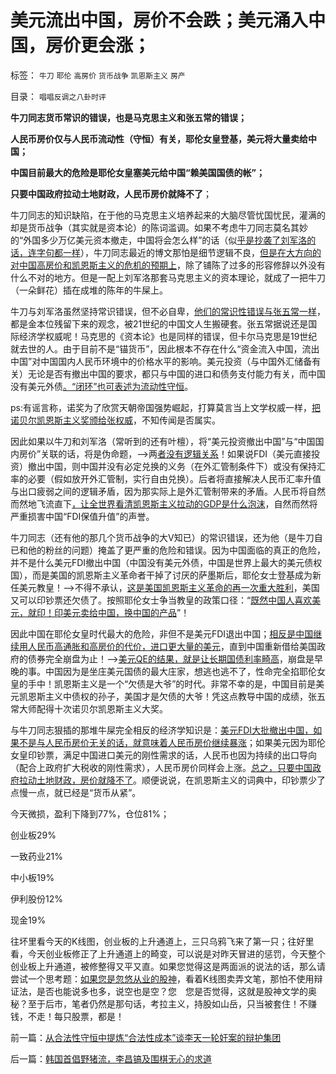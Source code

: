 # 美元流出中国，房价不会跌；美元涌入中国，房价更会涨；

标签： `牛刀` `耶伦` `高房价` `货币战争` `凯恩斯主义` `房产` 

目录： `唱唱反调之八卦时评`

**牛刀同志货币常识的错误，也是马克思主义和张五常的错误；**

**人民币房价仅与人民币流动性（守恒）有关，耶伦女皇登基，美元将大量卖给中国；**

**中国目前最大的危险是耶伦女皇塞美元给中国“赖美国国债的帐”；**

**只要中国政府拉动土地财政，人民币房价就降不了**；

牛刀同志的知识缺陷，在于他的马克思主义培养起来的大脑尽管忧国忧民，灌满的却是货币战争（其实就是资本论）的陈词滥调。如果不考虑牛刀同志莫名其妙的“外国多少万亿美元资本撤走，中国将会怎么样”的话（似[乎是抄袭了刘军洛的话，连字句都一样](../../../2008/9/2/不喜欢张五常，朗咸平，宋鸿兵，刘军洛等人的阴谋论.md)），牛刀同志最近的博文那怕是细节逻辑不良，[但是在大方向的对中国高房价和凯恩斯主义的危机的预期上](../../../2013/9/10/牛刀预言2014年房价大跌的根据纯粹是胡扯.md)，除了铺陈了过多的形容修辞以外没有什么不对的地方。但是一配上刘军洛那套马克思主义的资本理论，就成了一把牛刀（一朵鲜花）插在成堆的陈年的牛屎上。

牛刀与刘军洛虽然坚持常识错误，但不必自卑，[他们的常识性错误与张五常一样](../../../2013/4/22/太平洋涨潮，会影响太湖的水位吗？&nbsp;货币的闭环经济系统.md)，都是金本位残留下来的观念，被21世纪的中国文人生搬硬套。张五常据说还是国际经济学权威呢！马克思的《资本论》也是同样的错误，但卡尔马克思是19世纪就去世的人。由于目前不是“锚货币”，因此根本不存在什么“资金流入中国，流出中国”对中国国内人民币环境中的价格水平的影响。美元投资（与中国外汇储备有关）无论是否有撤出中国的要求，都只与中国的进口和债务支付能力有关，而中国没有美元外债[。“闭环”也可表述为流动性守恒](%E5%B0%BD%E7%AE%A1%E6%9E%81%E5%B7%A6%E4%B8%8D%E6%84%BF%E6%84%8F%E6%89%BF%E8%AE%A4%EF%BC%8C%E4%BD%86%E6%98%AF%E4%BA%8B%E5%AE%9E%E4%B8%8A%EF%BC%8C%E6%9E%81%E5%B7%A6%E7%9A%84%E5%91%BD%E8%BF%90%EF%BC%8C%E5%9C%A8%E4%BD%A0%E4%BB%AC%EF%BC%8C%E4%B8%AD%E5%9B%BD%E7%9A%84%E5%85%AC%E6%B0%91%E5%A4%A7%E4%BC%97%E7%9A%84%E6%89%8B%E4%B8%AD%EF%BC%81%E8%BF%99%E5%B0%B1%E6%98%AF%E6%9E%81%E5%B7%A6%E7%89%B9%E6%9D%83%E5%8D%AB%E5%A3%AB%EF%BC%8C%E5%AE%B3%E6%80%95%E4%BD%A0%E4%BB%AC%E6%8B%A5%E6%9C%89%E4%BD%9C%E4%B8%BA%E4%BA%BA%E7%9A%84%E6%9D%83%E5%8A%9B%E7%9A%84%E7%9C%9F%E6%AD%A3%E5%8E%9F%E5%9B%A0%EF%BC%81)。

ps:有谣言称，诺奖为了欣赏天朝帝国强势崛起，打算莫言当上文学权威一样，[把诺贝尔凯恩斯主义奖颁给张权威](../../../2011/8/25/诺贝尔奖最应颁给张五常及其分子们.md)，不知传闻是否属实。

因此如果以牛刀和刘军洛（常听到的还有叶檀），将“美元投资撤出中国”与“中国国内房价”关联的话，将是伪命题，——>两[者没有逻辑关系](../../../2012/2/26/闭环经济模型就是个体价值观，及社会财富的层次.md)！如果说FDI（美元直接投资）撤出中国，则中国并没有必定兑换的义务（在外汇管制条件下）或没有保持汇率的必要（假如放开外汇管制，实行自由兑换）。后者将直接解决人民币汇率升值与出口疲弱之间的逻辑矛盾，因为那实际上是外汇管制带来的矛盾。人民币将自然而然地飞流直下[，让全世界看清凯恩斯主义拉动的GDP是什么泡沫](../../../2013/3/14/用M1定义否定M2超发，纵比横比的错乱，人民币，白银，民国法币.md)，自然而然将严重损害中国“FDI保值升值”的声誉。

牛刀同志（还有他的那几个货币战争的大V知已）的常识错误，还为他（是牛刀自已和他的粉丝的问题）掩盖了更严重的危险和错误。因为中国面临的真正的危险，并不是什么美元FDI撤出中国（中国没有美元外债，中国是世界上最大的美元债权国），而是美国的凯恩斯主义革命者干掉了讨厌的萨墨斯后，耶伦女士登基成为新任美元教皇！——>不得不承认，[这是美国凯恩斯主义革命的再一次重大胜利](../../../2013/4/6/凯恩斯主义只手遮天！灾难的黑暗才刚刚开始！.md)，美国又可以印钞票还欠债了。按照耶伦女士争当教皇的政策口径：“[既然中国人喜欢美元，就印！印美元卖给中国，换中国的产品](../../../2010/7/9/中国不消费人民币将永远低估养美国懒人.md)”！

因此中国在耶伦女皇时代最大的危险，非但不是美元FDI退出中国；[相反是中国继续用人民币高通胀和高房价的代价，进口更大量的美元](../../../2010/7/9/人民币不升值出口企业永远不会“准备好”.md)，直到中国重新借给美国政府的债券完全崩盘为止！——>[美元QE的结果，就是让长期国债利率畸高](../../../2012/12/13/埋葬凯恩斯主义，不必从美元开始.md)，崩盘是早晚的事。中国因为是坐庄美元国债的最大庄家，想逃也逃不了，性命完全掐耶伦女皇的手中！凯恩斯主义是一个“欠债是大爷”的时代。非常不幸的是，中国目前是美元凯恩斯主义中债权的孙子，美国才是欠债的大爷！凭这点教导中国的成绩，张五常大师配得十次诺贝尔凯恩斯主义大奖。

与牛刀同志狠插的那堆牛屎完全相反的经济学知识是：[美元FDI大批撤出中国，如果不是与人民币房价无关的话，就意味着人民币房价继续暴涨](../../../2012/2/21/国内通货膨胀与国际无关，与任何锚本位无关.md)；如果美元因为耶伦女皇印钞票，满足中国进口美元的刚性需求的话，人民币也因为持续的出口导向（配合上政府扩大税收的刚性需求），人民币房价同样会上涨。[总之，只要中国政府拉动土地财政，房价就降不了](../../../2013/9/27/董藩教授的反证了社会主义荒谬绝伦，可能证明了他是大英雄.md)。顺便说说，在凯恩斯主义的词典中，印钞票少了点慢一点，就已经是“货币从紧”。

今天微损，盈利下降到77%，仓位81%；

创业板29%

一致药业21%

中小板19%

伊利股份12%

现金19%

往坏里看今天的K线图，创业板的上升通道上，三只乌鸦飞来了第一只；往好里看，今天创业板修正了上升通道上的畸变，可以说是对昨天冒进的惩罚，今天整个创业板上升通道，被修整得又平又直。如果您觉得这是两面派的说法的话，那么请尝试一个思考题：[如果您是忽悠从业的股神](../../../2013/6/18/职业股神的四大专业原则；.md)，看着K线图卖弄文笔，那怕不使用辩证法，是否也能说多也多，说空也是空？您　您是否觉得，这就是股神文学的奥秘？至于后市，笔者仍然是那句话，考拉主义，持股如山岳，只当被套住！不赚钱，不走！每只股票，都是！

前一篇：[从合法性守恒中提炼“合法性成本”谈李天一轮奸案的辩护集团](../../../2013/10/10/从合法性守恒中提炼“合法性成本”谈李天一轮奸案的辩护集团.md)

后一篇：[韩国首倡野猪流，李昌镐及围棋无心的求道](../../../2013/10/11/韩国首倡野猪流，李昌镐及围棋无心的求道.md)
